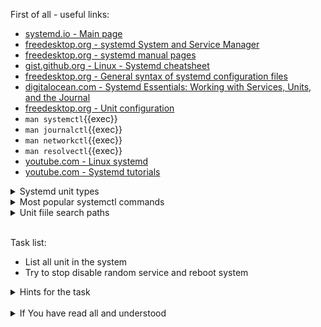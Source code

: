 First of all - useful links:

- [systemd.io - Main page](https://systemd.io/)
- [freedesktop.org - systemd System and Service Manager](https://link.org/)
- [freedesktop.org - systemd manual pages](https://www.freedesktop.org/software/systemd/man/)
- [gist.github.org - Linux - Systemd cheatsheet](https://gist.github.com/mbodo/8f87c96ce11e91f80fbf6175412a2206)
- [freedesktop.org - General syntax of systemd configuration files](https://www.freedesktop.org/software/systemd/man/systemd.syntax.html)
- [digitalocean.com - Systemd Essentials: Working with Services, Units, and the Journal](https://www.digitalocean.com/community/tutorials/systemd-essentials-working-with-services-units-and-the-journal)
- [freedesktop.org - Unit configuration](https://www.freedesktop.org/software/systemd/man/systemd.unit.html#)
- `man systemctl`{{exec}}
- `man journalctl`{{exec}}
- `man networkctl`{{exec}}
- `man resolvectl`{{exec}}
- [youtube.com - Linux systemd](https://www.youtube.com/watch?v=N1vgvhiyq0E&list=PLtK75qxsQaMKPbuVpGuqUQYRiTwTAmqeI)
- [youtube.com - Systemd tutorials](https://www.youtube.com/watch?v=KftuGM_ylKg&list=PL6IQ3nFZzWfpKKWfZMRxiuEBwqQBwjzS1)

<details><summary>Systemd unit types</summary>
<pre>
  <strong>Service units</strong>  - start and control daemons and the processes they consist of. More details in <strong>systemd.service(5)</strong>.
  <strong>Socket units</strong>   - encapsulate local IPC or network sockets in the system, useful for socket-based activation. More details in <strong>systemd.socket(5)</strong>, for details on socket-based activation and other forms of activation, see <strong>daemon(7)</strong>.
  <strong>Target units</strong>   - group units, or provide well-known synchronization points during boot-up. More details in <strong>systemd.target(5)</strong>.
  <strong>Device units</strong>   - expose kernel devices in systemd and may be used to implement device-based activation. For details, see <strong>systemd.device(5)</strong>.
  <strong>Mount units</strong>    - control mount points in the file system, for details see <strong>systemd.mount(5)</strong>.
  <strong>Automount units</strong> - provide automount capabilities, for on-demand mounting of file systems as well as parallelized boot-up. See <strong>systemd.automount(5)</strong>.
  <strong>Timer units</strong>    - trigger activation of other units based on timers. More details in <strong>systemd.timer(5)</strong>.
  <strong>Swap units</strong>     - encapsulate memory swap partitions or files of the operating system. More details in <strong>systemd.swap(5)</strong>.
  <strong>Path units</strong>     - activate other services when file system objects change or are modified. More details in <strong>systemd.path(5)</strong>.
  <strong>Slice units</strong>    - manage system processes (such as service and scope units) in a hierarchical tree for resource management purposes. More details in <strong>systemd.slice(5)</strong>.
  <strong>Scope units</strong>    - manage foreign processes instead of starting them as well. More details in <strong>systemd.scope(5)</strong>.
</pre>
</details>
<details><summary>Most popular systemctl commands</summary>
<pre>
    $ systemctl list-units
    $ systemctl status one-of-this.service
    $ systemctl cat nginx.service
    $ sudo systemctl edit --full nginx.service
    $ sudo systemctl disable some_service
    $ journalctl -fk
    $ journalctl -u nginx.service
</pre>
</details>
<details><summary>Unit fiile search paths</summary>
<pre>
  Load path when running in system mode (systemctl --system):
  <br>
  <strong>/etc/systemd/system.control</strong>  - Persistent and transient configuration created using the dbus API
  <strong>/run/systemd/system.control</strong>  - Persistent and transient configuration created using the dbus API
  <strong>/run/systemd/transient</strong>       - Dynamic configuration for transient units
  <strong>/run/systemd/generator.early</strong> - Generated units with high priority (see early-dir in systemd.generator(7))
  <strong>/etc/systemd/system</strong>          - System units created by the administrator
  <strong>/run/systemd/system</strong>          - Runtime units
  <strong>/run/systemd/generator</strong>       - Generated units with medium priority (see normal-dir in systemd.generator(7))
  <strong>/usr/local/lib/systemd/system</strong> - System units installed by the administrator
  <strong>/usr/lib/systemd/system</strong>      - System units installed by the distribution package manager
  <strong>/run/systemd/generator.late</strong>  - Generated units with low priority (see late-dir in systemd.generator(7))
  <br>
  Load path when running in user mode (systemctl --user):
  <br>
  <strong>$XDG_CONFIG_HOME/systemd/user.control or ~/.config/systemd/user.control</strong>  - Persistent and transient configuration created using the dbus API ($XDG_CONFIG_HOME is used if set, ~/.config otherwise)
  <strong>$XDG_RUNTIME_DIR/systemd/user.control</strong>    - Persistent and transient configuration created using the dbus API ($XDG_CONFIG_HOME is used if set, ~/.config otherwise)
  <strong>$XDG_RUNTIME_DIR/systemd/transient</strong>       - Dynamic configuration for transient units
  <strong>$XDG_RUNTIME_DIR/systemd/generator.early</strong> - Generated units with high priority (see early-dir in systemd.generator(7))
  <strong>$XDG_CONFIG_HOME/systemd/user or $HOME/.config/systemd/user</strong>  - User configuration ($XDG_CONFIG_HOME is used if set, ~/.config otherwise)
  <strong>$XDG_CONFIG_DIRS/systemd/user or /etc/xdg/systemd/user</strong>       - Additional configuration directories as specified by the XDG base directory specification ($XDG_CONFIG_DIRS is used if set, /etc/xdg otherwise)
  <strong>/etc/systemd/user</strong>                        - User units created by the administrator
  <strong>$XDG_RUNTIME_DIR/systemd/user</strong>            - Runtime units (only used when $XDG_RUNTIME_DIR is set)
  <strong>/run/systemd/user</strong>                        - Runtime units
  <strong>$XDG_RUNTIME_DIR/systemd/generator</strong>       - Generated units with medium priority (see normal-dir in systemd.generator(7))
  <strong>$XDG_DATA_HOME/systemd/user or $HOME/.local/share/systemd/user</strong>                           - Units of packages that have been installed in the home directory ($XDG_DATA_HOME is used if set, ~/.local/share otherwise)
  <strong>$XDG_DATA_DIRS/systemd/user or /usr/local/share/systemd/user and /usr/share/systemd/user</strong> - Additional data directories as specified by the XDG base directory specification ($XDG_DATA_DIRS is used if set, /usr/local/share and /usr/share otherwise)
  <strong>$dir/systemd/user</strong>                        - for each $dir in $XDG_DATA_DIRS	Additional locations for installed user units, one for each entry in $XDG_DATA_DIRS
  <strong>/usr/local/lib/systemd/user</strong>              - User units installed by the administrator
  <strong>/usr/lib/systemd/user</strong>                    - User units installed by the distribution package manager
  <strong>$XDG_RUNTIME_DIR/systemd/generator.late</strong>  - Generated units with low priority (see late-dir in systemd.generator(7))
</pre>
</details><br>

Task list:
- List all unit in the system
- Try to stop disable random service and reboot system

<details><summary>Hints for the task</summary>
<pre>
<strong>Task 1:</strong>
  $ systemctl list-units
<br>
<strong>Task 2:</strong>
  $ sudo systemctl disable ModemManager.service
  $ sudo systemctl reboot
</pre>
</details>
<br>
<details><summary>If You have read all and understood</summary>
<pre>
`touch IReadAllAndUndnderstood`{{exec}}
</pre>

